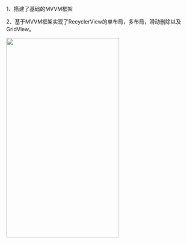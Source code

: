 1、搭建了基础的MVVM框架  

2、基于MVVM框架实现了RecyclerView的单布局，多布局，滑动删除以及GridView。  

<img src="https://github.com/Don-Lee/Notes/blob/master/Images/mvvm_recyclerview.gif" height="530" width="300" >
